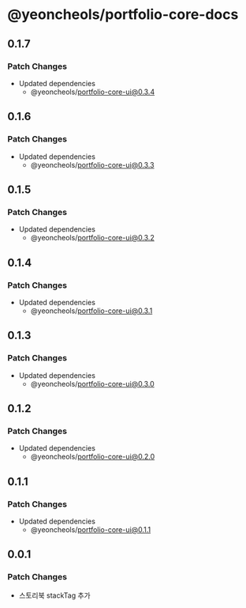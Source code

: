 # @yeoncheols/portfolio-core-docs

## 0.1.7

### Patch Changes

- Updated dependencies
  - @yeoncheols/portfolio-core-ui@0.3.4

## 0.1.6

### Patch Changes

- Updated dependencies
  - @yeoncheols/portfolio-core-ui@0.3.3

## 0.1.5

### Patch Changes

- Updated dependencies
  - @yeoncheols/portfolio-core-ui@0.3.2

## 0.1.4

### Patch Changes

- Updated dependencies
  - @yeoncheols/portfolio-core-ui@0.3.1

## 0.1.3

### Patch Changes

- Updated dependencies
  - @yeoncheols/portfolio-core-ui@0.3.0

## 0.1.2

### Patch Changes

- Updated dependencies
  - @yeoncheols/portfolio-core-ui@0.2.0

## 0.1.1

### Patch Changes

- Updated dependencies
  - @yeoncheols/portfolio-core-ui@0.1.1

## 0.0.1

### Patch Changes

- 스토리북 stackTag 추가
